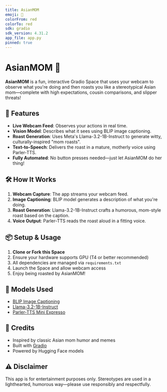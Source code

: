 ```yaml
---
title: AsianMOM
emoji: 💢
colorFrom: red
colorTo: red
sdk: gradio
sdk_version: 4.31.2
app_file: app.py
pinned: true
---
```


# AsianMOM 💢

**AsianMOM** is a fun, interactive Gradio Space that uses your webcam to observe what you're doing and then roasts you like a stereotypical Asian mom—complete with high expectations, cousin comparisons, and slipper threats!

## 🚀 Features
- **Live Webcam Feed**: Observes your actions in real time.
- **Vision Model**: Describes what it sees using BLIP image captioning.
- **Roast Generation**: Uses Meta's Llama-3.2-1B-Instruct to generate witty, culturally-inspired "mom roasts".
- **Text-to-Speech**: Delivers the roast in a mature, motherly voice using Parler-TTS.
- **Fully Automated**: No button presses needed—just let AsianMOM do her thing!

## 🛠️ How It Works
1. **Webcam Capture**: The app streams your webcam feed.
2. **Image Captioning**: BLIP model generates a description of what you're doing.
3. **Roast Generation**: Llama-3.2-1B-Instruct crafts a humorous, mom-style roast based on the caption.
4. **Voice Output**: Parler-TTS reads the roast aloud in a fitting voice.

## 📦 Setup & Usage
1. **Clone or Fork this Space**
2. Ensure your hardware supports GPU (T4 or better recommended)
3. All dependencies are managed via `requirements.txt`
4. Launch the Space and allow webcam access
5. Enjoy being roasted by AsianMOM!

## 🧩 Models Used
- [BLIP Image Captioning](https://huggingface.co/Salesforce/blip-image-captioning-base)
- [Llama-3.2-1B-Instruct](https://huggingface.co/meta-llama/Llama-3.2-1B-Instruct)
- [Parler-TTS Mini Expresso](https://huggingface.co/parler-tts/parler-tts-mini-expresso)

## 🙏 Credits
- Inspired by classic Asian mom humor and memes
- Built with [Gradio](https://gradio.app/)
- Powered by Hugging Face models

## ⚠️ Disclaimer
This app is for entertainment purposes only. Stereotypes are used in a lighthearted, humorous way—please use responsibly and respectfully.

